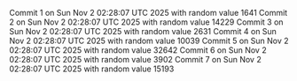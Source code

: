 Commit 1 on Sun Nov  2 02:28:07 UTC 2025 with random value 1641
Commit 2 on Sun Nov  2 02:28:07 UTC 2025 with random value 14229
Commit 3 on Sun Nov  2 02:28:07 UTC 2025 with random value 2631
Commit 4 on Sun Nov  2 02:28:07 UTC 2025 with random value 10039
Commit 5 on Sun Nov  2 02:28:07 UTC 2025 with random value 32642
Commit 6 on Sun Nov  2 02:28:07 UTC 2025 with random value 3902
Commit 7 on Sun Nov  2 02:28:07 UTC 2025 with random value 15193
